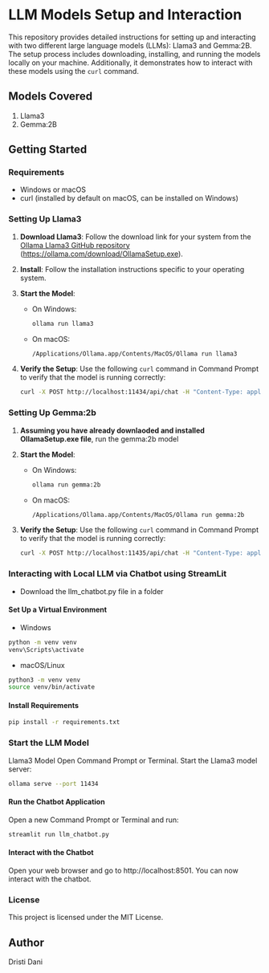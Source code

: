 # LLM Models Setup and Interaction

This repository provides detailed instructions for setting up and interacting with two different large language models (LLMs): Llama3 and Gemma:2B. 
The setup process includes downloading, installing, and running the models locally on your machine. Additionally, it demonstrates how to interact with these models using the `curl` command.

## Models Covered
1. Llama3
2. Gemma:2B

## Getting Started

### Requirements
- Windows or macOS
- curl (installed by default on macOS, can be installed on Windows)

### Setting Up Llama3

1. **Download Llama3**: Follow the download link for your system from the [Ollama Llama3 GitHub repository](https://github.com/Ollama/llama3) (https://ollama.com/download/OllamaSetup.exe).
2. **Install**: Follow the installation instructions specific to your operating system.
3. **Start the Model**:
   - On Windows:
     ```sh
     ollama run llama3
     ```
   - On macOS:
     ```sh
     /Applications/Ollama.app/Contents/MacOS/Ollama run llama3
     ```

4. **Verify the Setup**: Use the following `curl` command in Command Prompt to verify that the model is running correctly:
   ```sh
   curl -X POST http://localhost:11434/api/chat -H "Content-Type: application/json" -d "{\"model\": \"llama3\", \"messages\": [{\"role\": \"user\", \"content\": \"Why is the sky blue?\"}], \"stream\": false}"


### Setting Up Gemma:2b

1. **Assuming you have already downlaoded and installed OllamaSetup.exe file**, run the gemma:2b model
3. **Start the Model**:
   - On Windows:
     ```sh
     ollama run gemma:2b
     ```
   - On macOS:
     ```sh
     /Applications/Ollama.app/Contents/MacOS/Ollama run gemma:2b
     ```

4. **Verify the Setup**: Use the following `curl` command in Command Prompt to verify that the model is running correctly:
   ```sh
   curl -X POST http://localhost:11435/api/chat -H "Content-Type: application/json" -d "{\"model\": \"gemma:2b\", \"messages\": [{\"role\": \"user\", \"content\": \"What is the capital of France?\"}],\"stream\":false}"


### Interacting with Local LLM via Chatbot using StreamLit
- Download the llm_chatbot.py file in a folder

#### Set Up a Virtual Environment
- Windows
```sh
python -m venv venv
venv\Scripts\activate
```

- macOS/Linux
```sh
python3 -m venv venv
source venv/bin/activate
```

#### Install Requirements
```sh
pip install -r requirements.txt
```

### Start the LLM Model
Llama3 Model
Open Command Prompt or Terminal.
Start the Llama3 model server:
```sh
ollama serve --port 11434
```

#### Run the Chatbot Application
Open a new Command Prompt or Terminal and run:
```sh
streamlit run llm_chatbot.py
```

#### Interact with the Chatbot
Open your web browser and go to http://localhost:8501. You can now interact with the chatbot.


### License
This project is licensed under the MIT License.

## Author
Dristi Dani
